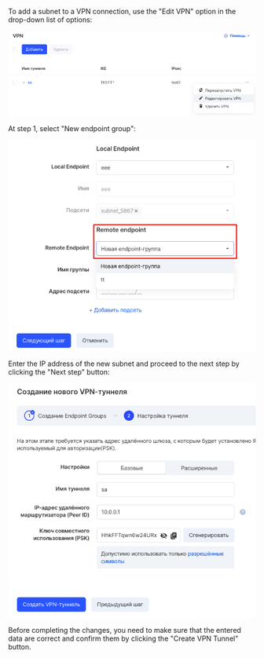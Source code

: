 To add a subnet to a VPN connection, use the "Edit VPN" option in the drop-down list of options:

![](./assets/1596057434345-1596057434345.png)

At step 1, select "New endpoint group":

![](./assets/1596057507788-1596057507788.png)

Enter the IP address of the new subnet and proceed to the next step by clicking the "Next step" button:

![](./assets/1596057600143-1596057600143.png)

Before completing the changes, you need to make sure that the entered data are correct and confirm them by clicking the "Create VPN Tunnel" button.
